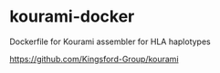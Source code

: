 # kourami-docker
Dockerfile for Kourami assembler for HLA haplotypes

https://github.com/Kingsford-Group/kourami
